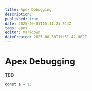 ```yaml
---
title: Apex Debugging
description: 
published: true
date: 2025-09-01T15:11:23.744Z
tags: apex
editor: markdown
dateCreated: 2025-08-30T19:31:42.882Z
---
```


# Apex Debugging

TBD

```js
const a = 1;
```
